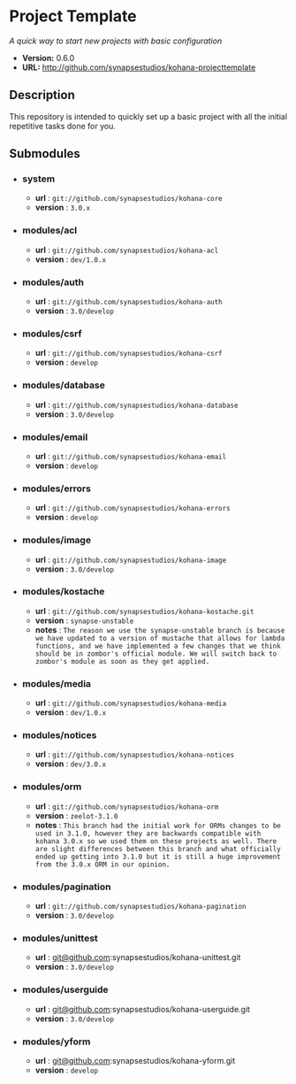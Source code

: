 # Project Template

*A quick way to start new projects with basic configuration*

- **Version:** 0.6.0
- **URL:** <http://github.com/synapsestudios/kohana-projecttemplate>

## Description
This repository is intended to quickly set up a basic project with all the initial repetitive tasks done for you.

## Submodules

- ### system
    - **url** : `git://github.com/synapsestudios/kohana-core`
    - **version** : `3.0.x`
- ### modules/acl
	- **url** : `git://github.com/synapsestudios/kohana-acl`
	- **version** : `dev/1.0.x`
- ### modules/auth
	- **url** : `git://github.com/synapsestudios/kohana-auth`
	- **version** : `3.0/develop`
- ### modules/csrf
	- **url** : `git://github.com/synapsestudios/kohana-csrf`
	- **version** : `develop`
- ### modules/database
	- **url** : `git://github.com/synapsestudios/kohana-database`
	- **version** : `3.0/develop`
- ### modules/email
	- **url** : `git://github.com/synapsestudios/kohana-email`
	- **version** : `develop`
- ### modules/errors
	- **url** : `git://github.com/synapsestudios/kohana-errors`
	- **version** : `develop`
- ### modules/image
	- **url** : `git://github.com/synapsestudios/kohana-image`
	- **version** : `3.0/develop`
- ### modules/kostache
	- **url** : `git://github.com/synapsestudios/kohana-kostache.git`
	- **version** : `synapse-unstable`
	- **notes** : `The reason we use the synapse-unstable branch is because we have updated to a version of mustache that allows for lambda functions, and we have implemented a few changes that we think should be in zombor's official module. We will switch back to zombor's module as soon as they get applied.`
- ### modules/media
	- **url** : `git://github.com/synapsestudios/kohana-media`
	- **version** : `dev/1.0.x`
- ### modules/notices
	- **url** : `git://github.com/synapsestudios/kohana-notices`
	- **version** : `dev/3.0.x`
- ### modules/orm
	- **url** : `git://github.com/synapsestudios/kohana-orm`
	- **version** : `zeelot-3.1.0`
	- **notes** : `This branch had the initial work for ORMs changes to be used in 3.1.0, however they are backwards compatible with kohana 3.0.x so we used them on these projects as well. There are slight differences between this branch and what officially ended up getting into 3.1.0 but it is still a huge improvement from the 3.0.x ORM in our opinion.`
- ### modules/pagination
	- **url** : `git://github.com/synapsestudios/kohana-pagination`
	- **version** : `3.0/develop`
- ### modules/unittest
	- **url** : git@github.com:synapsestudios/kohana-unittest.git
	- **version** : `3.0/develop`
- ### modules/userguide
	- **url** : git@github.com:synapsestudios/kohana-userguide.git
	- **version** : `3.0/develop`
- ### modules/yform
	- **url** : git@github.com:synapsestudios/kohana-yform.git
	- **version** : `develop`
